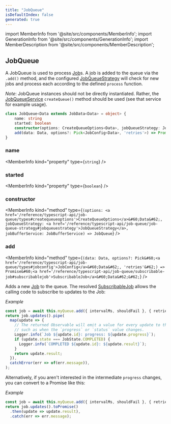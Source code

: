 ```yaml
---
title: "JobQueue"
isDefaultIndex: false
generated: true
---
```

<!-- This file was generated from the Vendure source. Do not modify. Instead, re-run the "docs:build" script -->
import MemberInfo from '@site/src/components/MemberInfo';
import GenerationInfo from '@site/src/components/GenerationInfo';
import MemberDescription from '@site/src/components/MemberDescription';


## JobQueue

<GenerationInfo sourceFile="packages/core/src/job-queue/job-queue.ts" sourceLine="25" packageName="@vendure/core" />

A JobQueue is used to process <a href='/reference/typescript-api/job-queue/job#job'>Job</a>s. A job is added to the queue via the
`.add()` method, and the configured <a href='/reference/typescript-api/job-queue/job-queue-strategy#jobqueuestrategy'>JobQueueStrategy</a> will check for new jobs and process each
according to the defined `process` function.

*Note*: JobQueue instances should not be directly instantiated. Rather, the
<a href='/reference/typescript-api/job-queue/job-queue-service#jobqueueservice'>JobQueueService</a> `createQueue()` method should be used (see that service
for example usage).

```ts title="Signature"
class JobQueue<Data extends JobData<Data> = object> {
    name: string
    started: boolean
    constructor(options: CreateQueueOptions<Data>, jobQueueStrategy: JobQueueStrategy, jobBufferService: JobBufferService)
    add(data: Data, options?: Pick<JobConfig<Data>, 'retries'>) => Promise<SubscribableJob<Data>>;
}
```

<div className="members-wrapper">

### name

<MemberInfo kind="property" type={`string`}   />


### started

<MemberInfo kind="property" type={`boolean`}   />


### constructor

<MemberInfo kind="method" type={`(options: <a href='/reference/typescript-api/job-queue/types#createqueueoptions'>CreateQueueOptions</a>&#60;Data&#62;, jobQueueStrategy: <a href='/reference/typescript-api/job-queue/job-queue-strategy#jobqueuestrategy'>JobQueueStrategy</a>, jobBufferService: JobBufferService) => JobQueue`}   />


### add

<MemberInfo kind="method" type={`(data: Data, options?: Pick&#60;<a href='/reference/typescript-api/job-queue/types#jobconfig'>JobConfig</a>&#60;Data&#62;, 'retries'&#62;) => Promise&#60;<a href='/reference/typescript-api/job-queue/subscribable-job#subscribablejob'>SubscribableJob</a>&#60;Data&#62;&#62;`}   />

Adds a new <a href='/reference/typescript-api/job-queue/job#job'>Job</a> to the queue. The resolved <a href='/reference/typescript-api/job-queue/subscribable-job#subscribablejob'>SubscribableJob</a> allows the
calling code to subscribe to updates to the Job:

*Example*

```ts
const job = await this.myQueue.add({ intervalMs, shouldFail }, { retries: 2 });
return job.updates().pipe(
  map(update => {
    // The returned Observable will emit a value for every update to the job
    // such as when the `progress` or `status` value changes.
    Logger.info(`Job ${update.id}: progress: ${update.progress}`);
    if (update.state === JobState.COMPLETED) {
      Logger.info(`COMPLETED ${update.id}: ${update.result}`);
    }
    return update.result;
  }),
  catchError(err => of(err.message)),
);
```

Alternatively, if you aren't interested in the intermediate
`progress` changes, you can convert to a Promise like this:

*Example*

```ts
const job = await this.myQueue.add({ intervalMs, shouldFail }, { retries: 2 });
return job.updates().toPromise()
  .then(update => update.result),
  .catch(err => err.message);
```


</div>
